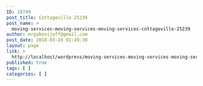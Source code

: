 ```yaml
---
ID: 10749
post_title: Cottageville 25239
post_name: >
  moving-services-moving-services-moving-services-cottageville-25239
author: mrgabonijeff@gmail.com
post_date: 2018-03-28 01:49:30
layout: page
link: >
  http://localhost/wordpress/moving-services-moving-services-moving-services-cottageville-25239/
published: true
tags: [ ]
categories: [ ]
---
```

